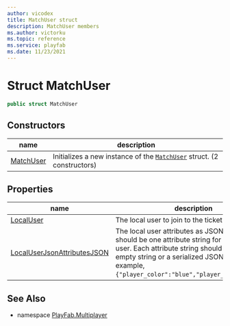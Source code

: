 ```yaml
---
author: vicodex
title: MatchUser struct
description: MatchUser members
ms.author: victorku
ms.topic: reference
ms.service: playfab
ms.date: 11/23/2021
---
```


# Struct MatchUser

```csharp
public struct MatchUser
```

## Constructors

| name | description |
| --- | --- |
| [MatchUser](MatchUser/MatchUser.md) | Initializes a new instance of the [`MatchUser`](./MatchUser.md) struct. (2 constructors) |

## Properties

| name | description |
| --- | --- |
| [LocalUser](MatchUser/LocalUser.md) | The local user to join to the ticket. |
| [LocalUserJsonAttributesJSON](MatchUser/LocalUserJsonAttributesJSON.md) | The local user attributes as JSON string. There should be one attribute string for each local user. Each attribute string should either be an empty string or a serialized JSON object. For example, `{"player_color":"blue","player_role":"tank"}`. |

## See Also

* namespace [PlayFab.Multiplayer](../PlayFabMultiplayerSDK.md)
